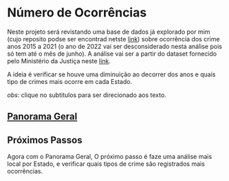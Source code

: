 # Número de Ocorrências

Neste projeto será revistando uma base de dados já explorado por mim (cujo reposito podse ser encontrad netste [link](https://github.com/gustavoramos82/Explorando_-dados_-ocorr-ncias_Para))
sobre ocorrência dos crime anos 2015 a 2021 (o ano de 2022 vai ser desconsiderado nesta análise pois só tem até o mês de junho). A análise vai ser a partir do dataset fornecido pelo Ministério da Justiça neste [link](https://dados.mj.gov.br/dataset/sistema-nacional-de-estatisticas-de-seguranca-publica/resource/feeae05e-faba-406c-8a4a-512aec91a9d1).

A ideia é verificar se houve uma diminuição ao decorrer dos anos e quais tipo de crimes mais ocorre em cada Estado.

*obs*: clique no subtitulos para ser direcionado aos texto.

## [Panorama Geral](https://github.com/gustavoramos82/ocorr-nias-cimes/edit/main/Textos/Panorama%20Geral.md)

## Próximos Passos

Agora com o Panorama Geral, O próximo passo é faze uma análise mais local por Estado, e verificar quais tipos de crime são registrados mais ocorrẽncias.
